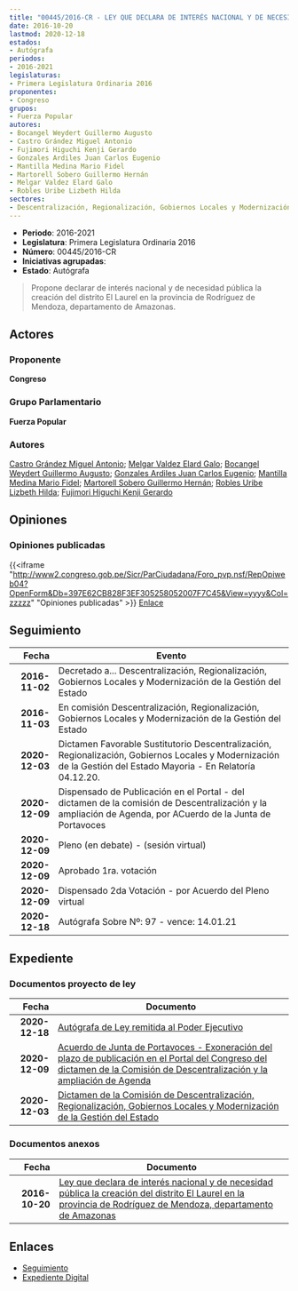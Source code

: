 ```yaml
---
title: "00445/2016-CR - LEY QUE DECLARA DE INTERÉS NACIONAL Y DE NECESIDAD PÚBLICA LA CREACIÓN DEL DISTRITO EL LAUREL EN LA PROVINCIA DE RODRÍGUEZ DE MENDOZA, DEPARTAMENTO DE AMAZONAS"
date: 2016-10-20
lastmod: 2020-12-18
estados:
- Autógrafa
periodos:
- 2016-2021
legislaturas:
- Primera Legislatura Ordinaria 2016
proponentes:
- Congreso
grupos:
- Fuerza Popular
autores:
- Bocangel Weydert Guillermo Augusto
- Castro Grández Miguel Antonio
- Fujimori Higuchi Kenji Gerardo
- Gonzales Ardiles Juan Carlos Eugenio
- Mantilla Medina Mario Fidel
- Martorell Sobero Guillermo Hernán
- Melgar Valdez Elard Galo
- Robles Uribe Lizbeth Hilda
sectores:
- Descentralización, Regionalización, Gobiernos Locales y Modernización de la Gestión del Estado
---
```

- **Periodo**: 2016-2021
- **Legislatura**: Primera Legislatura Ordinaria 2016
- **Número**: 00445/2016-CR
- **Iniciativas agrupadas**: 
- **Estado**: Autógrafa

> Propone declarar de interés nacional y de necesidad pública la creación del distrito El Laurel en la provincia de Rodríguez de Mendoza, departamento de Amazonas.


## Actores

### Proponente

**Congreso**

### Grupo Parlamentario

**Fuerza Popular**

### Autores

[Castro Grández Miguel Antonio](mailto:mailto:macastro@congreso.gob.pe); [Melgar Valdez Elard Galo](mailto:mailto:emelgar@congreso.gob.pe); [Bocangel Weydert Guillermo Augusto](mailto:mailto:gbocangel@congreso.gob.pe); [Gonzales Ardiles Juan Carlos Eugenio](mailto:mailto:jgonzalesa@congreso.gob.pe); [Mantilla Medina Mario Fidel](mailto:mailto:mmantilla@congreso.gob.pe); [Martorell Sobero Guillermo Hernán](mailto:mailto:gmartorell@congreso.gob.pe); [Robles Uribe Lizbeth Hilda](mailto:mailto:lroblesu@congreso.gob.pe); [Fujimori Higuchi Kenji Gerardo](mailto:mailto:kfujimorih@congreso.gob.pe)

## Opiniones

### Opiniones publicadas

{{<iframe "http://www2.congreso.gob.pe/Sicr/ParCiudadana/Foro_pvp.nsf/RepOpiweb04?OpenForm&Db=397E62CB828F3EF305258052007F7C45&View=yyyy&Col=zzzzz" "Opiniones publicadas" >}}
[Enlace](http://www2.congreso.gob.pe/Sicr/ParCiudadana/Foro_pvp.nsf/RepOpiweb04?OpenForm&Db=397E62CB828F3EF305258052007F7C45&View=yyyy&Col=zzzzz)


## Seguimiento

| Fecha | Evento |
|------:|--------|
| **2016-11-02** | Decretado a... Descentralización, Regionalización, Gobiernos Locales y Modernización de la Gestión del Estado |
| **2016-11-03** | En comisión Descentralización, Regionalización, Gobiernos Locales y Modernización de la Gestión del Estado |
| **2020-12-03** | Dictamen Favorable Sustitutorio Descentralización, Regionalización, Gobiernos Locales y Modernización de la Gestión del Estado Mayoria - En Relatoría 04.12.20. |
| **2020-12-09** | Dispensado de Publicación en el Portal - del dictamen de la comisión de Descentralización y la ampliación de Agenda, por ACuerdo de la Junta de Portavoces |
| **2020-12-09** | Pleno (en debate) - (sesión virtual) |
| **2020-12-09** | Aprobado 1ra. votación |
| **2020-12-09** | Dispensado 2da Votación - por Acuerdo del Pleno virtual |
| **2020-12-18** | Autógrafa Sobre Nº: 97 - vence: 14.01.21 |

## Expediente

### Documentos proyecto de ley

| Fecha | Documento |
|------:|-----------|
| **2020-12-18** | [Autógrafa de Ley remitida al Poder Ejecutivo](http://www.leyes.congreso.gob.pe/Documentos/2016_2021/Autografas/Ley_y_de_Resolucion_Legislativa/AU00445-20201218.pdf) |
| **2020-12-09** | [Acuerdo de Junta de Portavoces - Exoneración del plazo de publicación en el Portal del Congreso del dictamen de la Comisión de Descentralización y la ampliación de Agenda](http://www.leyes.congreso.gob.pe/Documentos/2016_2021/Acuerdos/Junta_Portavoces/AJP00445-2020-1209.pdf) |
| **2020-12-03** | [Dictamen de la Comisión de Descentralización, Regionalización, Gobiernos Locales y Modernización de la Gestión del Estado](https://leyes.congreso.gob.pe/Documentos/2016_2021/Dictamenes/Proyectos_de_Ley/00445DC08MAY-20201203.pdf) |

### Documentos anexos

| Fecha | Documento |
|------:|-----------|
| **2016-10-20** | [Ley que declara de interés nacional y de necesidad pública la creación del distrito El Laurel en la provincia de Rodríguez de Mendoza, departamento de Amazonas](http://www.leyes.congreso.gob.pe/Documentos/2016_2021/Proyectos_de_Ley_y_de_Resoluciones_Legislativas/PL0044520161020..pdf) |

## Enlaces

- [Seguimiento](http://www2.congreso.gob.pe/Sicr/TraDocEstProc/CLProLey2016.nsf/f7fff46988ca05b1052578e100829cc7/b8ef1ff44ef0c76505258052007d8933?OpenDocument)
- [Expediente Digital](http://www2.congreso.gob.pe/Sicr/TraDocEstProc/Expvirt_2011.nsf/visbusqptramdoc1621/00445?opendocument)

